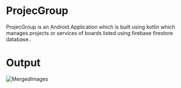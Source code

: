 # ProjecGroup
ProjecGroup is an Android Application which is built using kotlin which manages projects or services of boards listed using firebase firestore database..

# Output


![MergedImages](https://user-images.githubusercontent.com/69500819/204414100-3b885b41-25cc-4773-9491-d50ade223a85.png)
